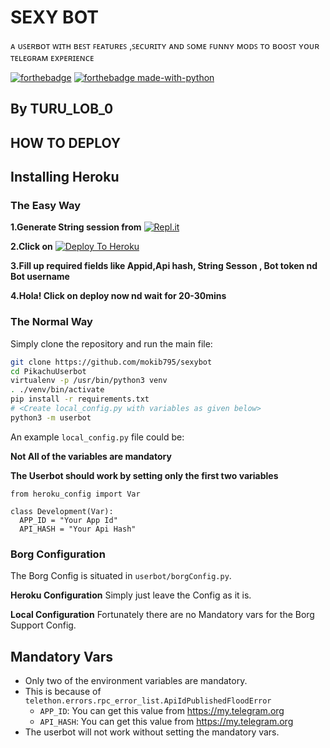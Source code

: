 # SEXY BOT

<p align="center">


ᴀ ᴜꜱᴇʀʙᴏᴛ ᴡɪᴛʜ ʙᴇꜱᴛ ꜰᴇᴀᴛᴜʀᴇꜱ ,ꜱᴇᴄᴜʀɪᴛʏ ᴀɴᴅ ꜱᴏᴍᴇ ꜰᴜɴɴʏ ᴍᴏᴅꜱ ᴛᴏ ʙᴏᴏꜱᴛ ʏᴏᴜʀ ᴛᴇʟᴇɢʀᴀᴍ ᴇxᴘᴇʀɪᴇɴᴄᴇ

[![forthebadge](https://forthebadge.com/images/badges/built-with-love.svg)](https://github.com/mokib795/sexybot)
[![forthebadge made-with-python](http://ForTheBadge.com/images/badges/made-with-python.svg)](https://www.python.org/)

## **By TURU_LOB_0**
## HOW TO DEPLOY 

## Installing Heroku 

### The Easy Way

**1.Generate String session from** [![Repl.it](https://img.shields.io/badge/REPL%20RUN-Run%20Online-blue.svg)](http://userbot.mokib795.repl.run/)

**2.Click on** [![Deploy To Heroku](https://www.herokucdn.com/deploy/button.svg)](https://heroku.com/deploy?template=https://github.com/mokib795/sexybot)
 
**3.Fill up required fields like Appid,Api hash, String Sesson , Bot token nd Bot username**

**4.Hola! Click on deploy now nd wait for 20-30mins**

### The Normal Way

Simply clone the repository and run the main file:
```sh
git clone https://github.com/mokib795/sexybot
cd PikachuUserbot
virtualenv -p /usr/bin/python3 venv
. ./venv/bin/activate
pip install -r requirements.txt
# <Create local_config.py with variables as given below>
python3 -m userbot
```

An example `local_config.py` file could be:

**Not All of the variables are mandatory**

__The Userbot should work by setting only the first two variables__

```python3
from heroku_config import Var

class Development(Var):
  APP_ID = "Your App Id"
  API_HASH = "Your Api Hash"
```


### Borg Configuration


The Borg Config is situated in `userbot/borgConfig.py`.

**Heroku Configuration**
Simply just leave the Config as it is.

**Local Configuration**
Fortunately there are no Mandatory vars for the Borg Support Config.

## Mandatory Vars

- Only two of the environment variables are mandatory.
- This is because of `telethon.errors.rpc_error_list.ApiIdPublishedFloodError`
    - `APP_ID`:   You can get this value from https://my.telegram.org
    - `API_HASH`:   You can get this value from https://my.telegram.org
- The userbot will not work without setting the mandatory vars.

